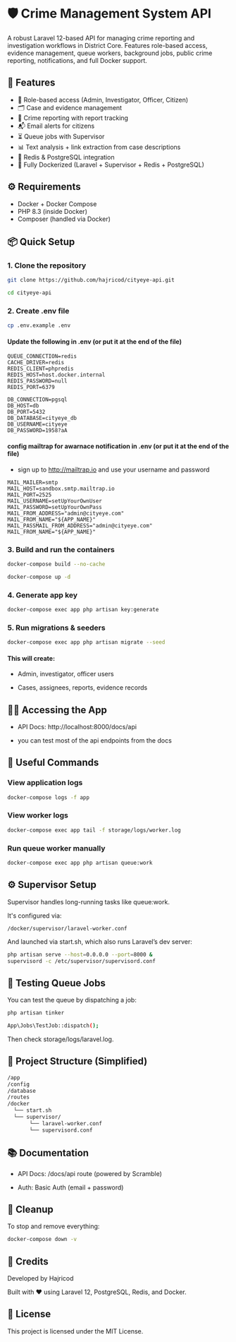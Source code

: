 # 🛡️ Crime Management System API

A robust Laravel 12-based API for managing crime reporting and investigation workflows in District Core. Features role-based access, evidence management, queue workers, background jobs, public crime reporting, notifications, and full Docker support.


## 🚀 Features

- 🔐 Role-based access (Admin, Investigator, Officer, Citizen)
- 🗂 Case and evidence management
- 🧾 Crime reporting with report tracking
- 📬 Email alerts for citizens
- ⏳ Queue jobs with Supervisor
- 📊 Text analysis + link extraction from case descriptions
- 🔁 Redis & PostgreSQL integration
- 🐳 Fully Dockerized (Laravel + Supervisor + Redis + PostgreSQL)


## ⚙️ Requirements

- Docker + Docker Compose
- PHP 8.3 (inside Docker)
- Composer (handled via Docker)


## 📦 Quick Setup

### 1. Clone the repository

```bash
git clone https://github.com/hajricod/cityeye-api.git

cd cityeye-api
```

### 2. Create .env file

```bash
cp .env.example .env
```

#### Update the following in .env (or put it at the end of the file)

```
QUEUE_CONNECTION=redis
CACHE_DRIVER=redis
REDIS_CLIENT=phpredis
REDIS_HOST=host.docker.internal
REDIS_PASSWORD=null
REDIS_PORT=6379

DB_CONNECTION=pgsql
DB_HOST=db
DB_PORT=5432
DB_DATABASE=cityeye_db
DB_USERNAME=cityeye
DB_PASSWORD=1958?aA
```

#### config mailtrap for awarnace notification in .env (or put it at the end of the file)

* sign up to http://mailtrap.io and use your username and password

```
MAIL_MAILER=smtp
MAIL_HOST=sandbox.smtp.mailtrap.io
MAIL_PORT=2525
MAIL_USERNAME=setUpYourOwnUser
MAIL_PASSWORD=setUpYourOwnPass
MAIL_FROM_ADDRESS="admin@cityeye.com"
MAIL_FROM_NAME="${APP_NAME}"
MAIL_PASSMAIL_FROM_ADDRESS="admin@cityeye.com"
MAIL_FROM_NAME="${APP_NAME}"
```

### 3. Build and run the containers

```bash
docker-compose build --no-cache

docker-compose up -d
```

### 4. Generate app key

```bash
docker-compose exec app php artisan key:generate
```

### 5. Run migrations & seeders

```bash
docker-compose exec app php artisan migrate --seed
```

#### This will create:

- Admin, investigator, officer users

- Cases, assignees, reports, evidence records

## 👨‍✈️ Accessing the App

- API Docs: http://localhost:8000/docs/api

- you can test most of the api endpoints from the docs


## 🧰 Useful Commands

### View application logs

```bash
docker-compose logs -f app
```

### View worker logs

```bash
docker-compose exec app tail -f storage/logs/worker.log
```

### Run queue worker manually

```bash
docker-compose exec app php artisan queue:work
```

## ⚙️ Supervisor Setup

Supervisor handles long-running tasks like queue:work.

It's configured via:

```text
/docker/supervisor/laravel-worker.conf
```

And launched via start.sh, which also runs Laravel’s dev server:

```bash
php artisan serve --host=0.0.0.0 --port=8000 &
supervisord -c /etc/supervisor/supervisord.conf
```

## 🧪 Testing Queue Jobs

You can test the queue by dispatching a job:
```bash
php artisan tinker

App\Jobs\TestJob::dispatch();
```

Then check storage/logs/laravel.log.

## 📂 Project Structure (Simplified)

```bash
/app
/config
/database
/routes
/docker
  └── start.sh
  └── supervisor/
       └── laravel-worker.conf
       └── supervisord.conf
```

## 📚 Documentation

- API Docs: /docs/api route (powered by Scramble)

- Auth: Basic Auth (email + password)


## 🧼 Cleanup

To stop and remove everything:

```bash
docker-compose down -v
```

## 👏 Credits

Developed by Hajricod

Built with ❤️ using Laravel 12, PostgreSQL, Redis, and Docker.

## 📜 License

This project is licensed under the MIT License.
